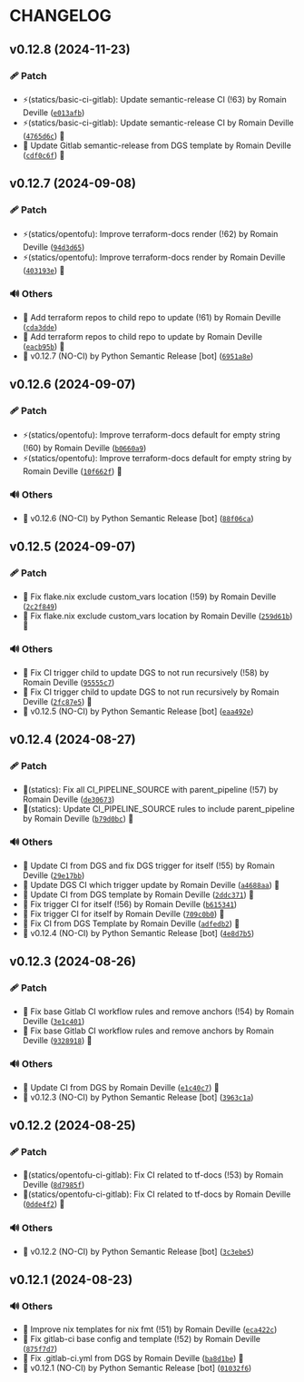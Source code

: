 <!-- markdownlint-disable-file -->
# CHANGELOG

## v0.12.8 (2024-11-23)

### 🩹 Patch

  * ⚡️(statics/basic-ci-gitlab): Update semantic-release CI (!63) by Romain Deville ([`e013afb`](https://framagit.org/rdeville-public/programs/dotgit-sync-templates/-/commit/e013afba681da30e95a8ce85d9234bc7e4ffa8ee))
  * ⚡️(statics/basic-ci-gitlab): Update semantic-release CI by Romain Deville ([`4765d6c`](https://framagit.org/rdeville-public/programs/dotgit-sync-templates/-/commit/4765d6c4debbcbc83f0a8c9182b19b8ca7ef369e)) 🔏
  * 🔧 Update Gitlab semantic-release from DGS template by Romain Deville ([`cdf0c6f`](https://framagit.org/rdeville-public/programs/dotgit-sync-templates/-/commit/cdf0c6f7abf4f56a087e9a4ae2b9c191837c69c0)) 🔏

## v0.12.7 (2024-09-08)

### 🩹 Patch

  * ⚡️(statics/opentofu): Improve terraform-docs render (!62) by Romain Deville ([`94d3d65`](https://framagit.org/rdeville-public/programs/dotgit-sync-templates/-/commit/94d3d658f63ec0ff50d20a62e63d1e8aa85583d5))
  * ⚡️(statics/opentofu): Improve terraform-docs render by Romain Deville ([`403193e`](https://framagit.org/rdeville-public/programs/dotgit-sync-templates/-/commit/403193e8a5980da852882fbe8e78416b02158924)) 🔏

### 🔊 Others

  * 👷 Add terraform repos to child repo to update (!61) by Romain Deville ([`cda3dde`](https://framagit.org/rdeville-public/programs/dotgit-sync-templates/-/commit/cda3dde2e9f96a4919200112893b9a05618ef5ba))
  * 👷 Add terraform repos to child repo to update by Romain Deville ([`eacb95b`](https://framagit.org/rdeville-public/programs/dotgit-sync-templates/-/commit/eacb95bc8fe22fd78d79531b8df124a2dde7e068)) 🔏
  * 🔖 v0.12.7 (NO-CI) by Python Semantic Release [bot] ([`6951a8e`](https://framagit.org/rdeville-public/programs/dotgit-sync-templates/-/commit/6951a8e444b36b1fa67e377548fa020c93159db1))

## v0.12.6 (2024-09-07)

### 🩹 Patch

  * ⚡️(statics/opentofu): Improve terraform-docs default for empty string (!60) by Romain Deville ([`b0660a9`](https://framagit.org/rdeville-public/programs/dotgit-sync-templates/-/commit/b0660a96f15cde9c92d20a165dcdc675c0b1a4a6))
  * ⚡️(statics/opentofu): Improve terraform-docs default for empty string by Romain Deville ([`10f662f`](https://framagit.org/rdeville-public/programs/dotgit-sync-templates/-/commit/10f662f253c0bceed5a083ba75f69a93123ca96c)) 🔏

### 🔊 Others

  * 🔖 v0.12.6 (NO-CI) by Python Semantic Release [bot] ([`88f06ca`](https://framagit.org/rdeville-public/programs/dotgit-sync-templates/-/commit/88f06cac4f88193442f80b9453ee0ea493fa6fb6))

## v0.12.5 (2024-09-07)

### 🩹 Patch

  * 🐛 Fix flake.nix exclude custom_vars location (!59) by Romain Deville ([`2c2f849`](https://framagit.org/rdeville-public/programs/dotgit-sync-templates/-/commit/2c2f84923799d8faa1d228743db1bb7af7b36bca))
  * 🐛 Fix flake.nix exclude custom_vars location by Romain Deville ([`259d61b`](https://framagit.org/rdeville-public/programs/dotgit-sync-templates/-/commit/259d61bf17a6c8dddc9261f48ae909e3cf607077)) 🔏

### 🔊 Others

  * 💚 Fix CI trigger child to update DGS to not run recursively (!58) by Romain Deville ([`95555c7`](https://framagit.org/rdeville-public/programs/dotgit-sync-templates/-/commit/95555c79ed92702ebe0e0af870558948280e4cdf))
  * 💚 Fix CI trigger child to update DGS to not run recursively by Romain Deville ([`2fc87e5`](https://framagit.org/rdeville-public/programs/dotgit-sync-templates/-/commit/2fc87e57ac435318eb26fa0fd97ed40f914bc04c)) 🔏
  * 🔖 v0.12.5 (NO-CI) by Python Semantic Release [bot] ([`eaa492e`](https://framagit.org/rdeville-public/programs/dotgit-sync-templates/-/commit/eaa492e465a378aa9fce63bbf9722a106b9f90cf))

## v0.12.4 (2024-08-27)

### 🩹 Patch

  * 🐛(statics): Fix all CI_PIPELINE_SOURCE with parent_pipeline (!57) by Romain Deville ([`de30673`](https://framagit.org/rdeville-public/programs/dotgit-sync-templates/-/commit/de30673cf2b61e62d5cc654cb625ee0f960885b6))
  * 🐛(statics): Update CI_PIPELINE_SOURCE rules to include parent_pipeline by Romain Deville ([`b79d0bc`](https://framagit.org/rdeville-public/programs/dotgit-sync-templates/-/commit/b79d0bc0a277e2bbf9625df3fd7ffd7377606cdd)) 🔏

### 🔊 Others

  * 👷 Update CI from DGS and fix DGS trigger for itself (!55) by Romain Deville ([`29e17bb`](https://framagit.org/rdeville-public/programs/dotgit-sync-templates/-/commit/29e17bb2bdcf25b861509e4f860bbe76ae999c4f))
  * 👷 Update DGS CI which trigger update by Romain Deville ([`a4688aa`](https://framagit.org/rdeville-public/programs/dotgit-sync-templates/-/commit/a4688aaf34356f16e9f671fb96324a8bc398bfaa)) 🔏
  * 💚 Update CI from DGS template by Romain Deville ([`2ddc371`](https://framagit.org/rdeville-public/programs/dotgit-sync-templates/-/commit/2ddc371973841d2e7696231a9ef9b1970a8b11f3)) 🔏
  * 💚 Fix trigger CI for itself (!56) by Romain Deville ([`b615341`](https://framagit.org/rdeville-public/programs/dotgit-sync-templates/-/commit/b61534143f8f7b4ce6a68bde07e1802d79a283f1))
  * 💚 Fix trigger CI for itself by Romain Deville ([`709c0b0`](https://framagit.org/rdeville-public/programs/dotgit-sync-templates/-/commit/709c0b0074bac87d56888e43701b594303571ea3)) 🔏
  * 💚 Fix CI from DGS Template by Romain Deville ([`adfedb2`](https://framagit.org/rdeville-public/programs/dotgit-sync-templates/-/commit/adfedb26ffb5a8459e6e64e2af6a7be68348cb0d)) 🔏
  * 🔖 v0.12.4 (NO-CI) by Python Semantic Release [bot] ([`4e8d7b5`](https://framagit.org/rdeville-public/programs/dotgit-sync-templates/-/commit/4e8d7b51487d5b441d78b85276d0c15a3b36473e))

## v0.12.3 (2024-08-26)

### 🩹 Patch

  * 🐛 Fix base Gitlab CI workflow rules and remove anchors (!54) by Romain Deville ([`3e1c401`](https://framagit.org/rdeville-public/programs/dotgit-sync-templates/-/commit/3e1c4011f5d0f74b2c837100acf51f153f9211a6))
  * 🐛 Fix base Gitlab CI workflow rules and remove anchors by Romain Deville ([`9328918`](https://framagit.org/rdeville-public/programs/dotgit-sync-templates/-/commit/9328918d557bc2a4b8185a6dd8a0290ae8fd9141)) 🔏

### 🔊 Others

  * 💚 Update CI from DGS by Romain Deville ([`e1c40c7`](https://framagit.org/rdeville-public/programs/dotgit-sync-templates/-/commit/e1c40c77054680f2318f37cba2cb2e6fa12e16d1)) 🔏
  * 🔖 v0.12.3 (NO-CI) by Python Semantic Release [bot] ([`3963c1a`](https://framagit.org/rdeville-public/programs/dotgit-sync-templates/-/commit/3963c1a0aae730278c259b8c2994eefb3c3aa9c7))

## v0.12.2 (2024-08-25)

### 🩹 Patch

  * 🐛(statics/opentofu-ci-gitlab): Fix CI related to tf-docs (!53) by Romain Deville ([`8d7985f`](https://framagit.org/rdeville-public/programs/dotgit-sync-templates/-/commit/8d7985f1ed76e0a5399e0ab4fbc14db701515e98))
  * 🐛(statics/opentofu-ci-gitlab): Fix CI related to tf-docs by Romain Deville ([`0dde4f2`](https://framagit.org/rdeville-public/programs/dotgit-sync-templates/-/commit/0dde4f21c30421213ca162441a7ca73e431b8aeb)) 🔏

### 🔊 Others

  * 🔖 v0.12.2 (NO-CI) by Python Semantic Release [bot] ([`3c3ebe5`](https://framagit.org/rdeville-public/programs/dotgit-sync-templates/-/commit/3c3ebe581c2d488e461bfca561c92f1d1d23c449))

## v0.12.1 (2024-08-23)

### 🔊 Others

  * 🎨 Improve nix templates for nix fmt (!51) by Romain Deville ([`eca422c`](https://framagit.org/rdeville-public/programs/dotgit-sync-templates/-/commit/eca422cb16821e61a723be23863e642a5d068cd9))
  * 💚 Fix gitlab-ci base config and template (!52) by Romain Deville ([`875f7d7`](https://framagit.org/rdeville-public/programs/dotgit-sync-templates/-/commit/875f7d71bd45bb9369d93806eae5a2e8aa0563d1))
  * 💚 Fix .gitlab-ci.yml from DGS by Romain Deville ([`ba8d1be`](https://framagit.org/rdeville-public/programs/dotgit-sync-templates/-/commit/ba8d1bef86bc88fda1c3f2733656163b158b8a61)) 🔏
  * 🔖 v0.12.1 (NO-CI) by Python Semantic Release [bot] ([`01032f6`](https://framagit.org/rdeville-public/programs/dotgit-sync-templates/-/commit/01032f6cb8ba45cbe6402e957449d16a37821288))
